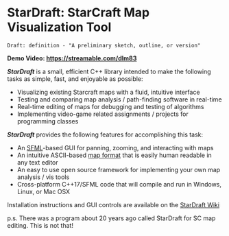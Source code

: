 # StarDraft: StarCraft Map Visualization Tool

    Draft: definition - "A preliminary sketch, outline, or version"
    
**Demo Video: https://streamable.com/dlm83**

***StarDraft*** is a small, efficient C++ library intended to make the following tasks as simple, fast, and enjoyable as possible:
* Visualizing existing Starcraft maps with a fluid, intuitive interface
* Testing and comparing map analysis / path-finding software in real-time
* Real-time editing of maps for debugging and testing of algorithms
* Implementing video-game related assignments / projects for programming classes

***StarDraft*** provides the following features for accomplishing this task:
* An [SFML](https://www.sfml-dev.org/)-based GUI for panning, zooming, and interacting with maps
* An intuitive ASCII-based [map format](https://github.com/davechurchill/stardraft/wiki/Map-File-Syntax) that is easily human readable in any text editor
* An easy to use open source framework for implementing your own map analysis / vis tools
* Cross-platform C++17/SFML code that will compile and run in Windows, Linux, or Mac OSX

Installation instructions and GUI controls are available on the [StarDraft Wiki](https://github.com/davechurchill/stardraft/wiki)

p.s. There was a program about 20 years ago called StarDraft for SC map editing. This is not that!
